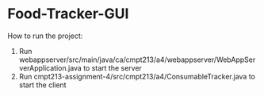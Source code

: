 # Food-Tracker-GUI

How to run the project:
  1. Run webappserver/src/main/java/ca/cmpt213/a4/webappserver/WebAppServerApplication.java to start the server
  2. Run cmpt213-assignment-4/src/cmpt213/a4/ConsumableTracker.java to start the client
